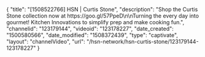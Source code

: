 {
    "title": "[1508522766] HSN | Curtis Stone",
    "description": "Shop the Curtis Stone collection now at https:\/\/goo.gl\/57PpeD\n\nTurning the every day into gourmet! Kitchen Innovations to simplify prep and make cooking fun.",
    "channelid": "123179144",
    "videoid": "123178227",
    "date_created": "1500580566",
    "date_modified": "1508372439",
    "type": "captivate",
    "layout": "channelVideo",
    "url": "\/hsn-network\/hsn-curtis-stone\/123179144-123178227"
}